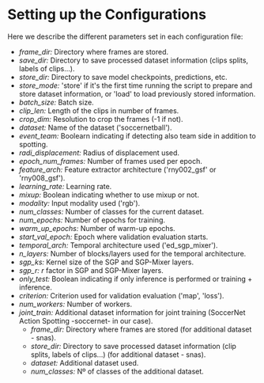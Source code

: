 <div align="left">

# Setting up the Configurations

Here we describe the different parameters set in each configuration file:

- _frame_dir:_ Directory where frames are stored.
- _save_dir:_ Directory to save processed dataset information (clips splits, labels of clips...). 
- _store_dir:_ Directory to save model checkpoints, predictions, etc.
- _store_mode:_ 'store' if it's the first time running the script to prepare and store dataset information, or 'load' to load previously stored information.
- _batch_size:_ Batch size.
- _clip_len:_ Length of the clips in number of frames.
- _crop_dim:_ Resolution to crop the frames (-1 if not).
- _dataset:_ Name of the dataset ('soccernetball').
- _event_team:_ Boolearn indicating if detecting also team side in addition to spotting.
- _radi_displacement:_ Radius of displacement used.
- _epoch_num_frames:_ Number of frames used per epoch.
- _feature_arch:_ Feature extractor architecture ('rny002_gsf' or 'rny008_gsf').
- _learning_rate:_ Learning rate.
- _mixup:_ Boolean indicating whether to use mixup or not.
- _modality:_ Input modality used ('rgb').
- _num_classes:_ Number of classes for the current dataset.
- _num_epochs:_ Number of epochs for training.
- _warm_up_epochs:_ Number of warm-up epochs.
- _start_val_epoch:_ Epoch where validation evaluation starts.
- _temporal_arch:_ Temporal architecture used ('ed_sgp_mixer').
- _n_layers:_ Number of blocks/layers used for the temporal architecture.
- _sgp_ks:_ Kernel size of the SGP and SGP-Mixer layers.
- _sgp_r:_ $r$ factor in SGP and SGP-Mixer layers.
- _only_test:_ Boolean indicating if only inference is performed or training + inference.
- _criterion:_ Criterion used for validation evaluation ('map', 'loss').
- _num_workers:_ Number of workers.
- _joint_train:_ Additional dataset information for joint training (SoccerNet Action Spotting -soccernet- in our case).
    - _frame_dir:_ Directory where frames are stored (for additional dataset - snas).
    - _store_dir:_ Directory to save processed dataset information (clip splits, labels of clips...) (for additional dataset - snas).
    - _dataset:_ Additional dataset used.
    - _num_classes:_ Nº of classes of the additional dataset.
